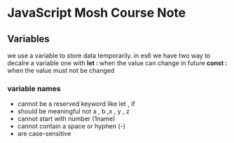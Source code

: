 # JavaScript Mosh Course Note

## Variables

we use a variable to store data temporarily.
in es6 we have two way to decalre a variable one with 
<b>let : </b> when the value can change in future
<b>const : </b> when the value must not be changed

### variable names

- cannot be a reserved keyword like let , if
- should be meaningful not a , b ,x , y , z
- cannot start with number (1name)
- cannot contain a space or hyphen (-)
- are case-sensitive
